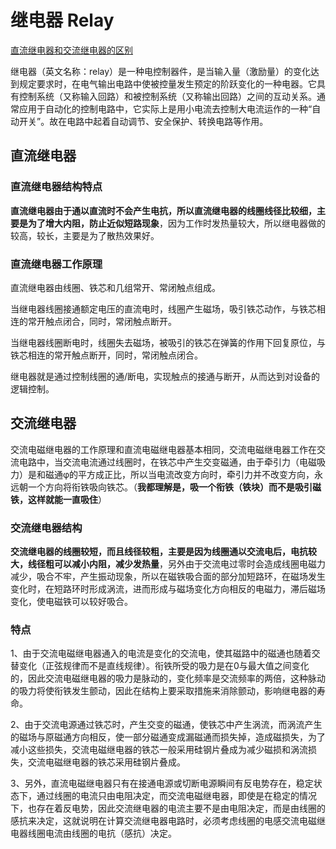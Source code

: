 # 继电器 Relay

[直流继电器和交流继电器的区别](http://www.elecfans.com/yuanqijian/jidianqi/20180126623918.html)

继电器（英文名称：relay）是一种电控制器件，是当输入量（激励量）的变化达到规定要求时，在电气输出电路中使被控量发生预定的阶跃变化的一种电器。它具有控制系统（又称输入回路）和被控制系统（又称输出回路）之间的互动关系。通常应用于自动化的控制电路中，它实际上是用小电流去控制大电流运作的一种“自动开关”。故在电路中起着自动调节、安全保护、转换电路等作用。

## 直流继电器

### 直流继电器结构特点

**直流继电器由于通以直流时不会产生电抗，所以直流继电器的线圈线径比较细，主要是为了增大内阻，防止近似短路现象**，因为工作时发热量较大，所以继电器做的较高，较长，主要是为了散热效果好。

### 直流继电器工作原理

直流继电器由线圈、铁芯和几组常开、常闭触点组成。

当继电器线圈接通额定电压的直流电时，线圈产生磁场，吸引铁芯动作，与铁芯相连的常开触点闭合，同时，常闭触点断开。

当继电器线圈断电时，线圈失去磁场，被吸引的铁芯在弹簧的作用下回复原位，与铁芯相连的常开触点断开，同时，常闭触点闭合。

继电器就是通过控制线圈的通/断电，实现触点的接通与断开，从而达到对设备的逻辑控制。

## 交流继电器

交流电磁继电器的工作原理和直流电磁继电器基本相同，交流电磁继电器工作在交流电路中，当交流电流通过线圈时，在铁芯中产生交变磁通，由于牵引力（电磁吸力）是和磁通φ的平方成正比，所以当电流改变方向时，牵引力并不改变方向，永远朝一个方向将衔铁吸向铁芯。（**我都理解是，吸一个衔铁（铁块）而不是吸引磁铁，这样就能一直吸住**）

### 交流继电器结构

**交流继电器的线圈较短，而且线径较粗，主要是因为线圈通以交流电后，电抗较大，线径粗可以减小内阻，减少发热量**，另外由于交流电过零时会造成线圈电磁力减少，吸合不牢，产生振动现象，所以在磁铁吸合面的部分加短路环，在磁场发生变化时，在短路环时形成涡流，进而形成与磁场变化方向相反的电磁力，滞后磁场变化，使电磁铁可以较好吸合。

### 特点

1、由于交流电磁继电器通入的电流是变化的交流电，使其磁路中的磁通也随着交替变化（正弦规律而不是直线规律）。衔铁所受的吸力是在0与最大值之间变化的，因此交流电磁继电器的吸力是脉动的，变化频率是交流频率的两倍，这种脉动的吸力将使衔铁发生颤动，因此在结构上要采取措施来消除颤动，影响继电器的寿命。

2、由于交流电源通过铁芯时，产生交变的磁通，使铁芯中产生涡流，而涡流产生的磁场与原磁通方向相反，使一部分磁通变成漏磁通而损失掉，造成磁损失，为了减小这些损失，交流电磁继电器的铁芯一般采用硅钢片叠成为减少磁损和涡流损失，交流电磁继电器的铁芯采用硅钢片叠成。

3、另外，直流电磁继电器只有在接通电源或切断电源瞬间有反电势存在，稳定状态下，通过线圈的电流只由电阻决定，而交流电磁继电器，即使是在稳定的情况下，也存在着反电势，因此交流继电器的电流主要不是由电阻决定，而是由线圈的感抗来决定，这就说明在计算交流继电器电路时，必须考虑线圈的电感交流电磁继电器线圈电流由线圈的电抗（感抗）决定。


